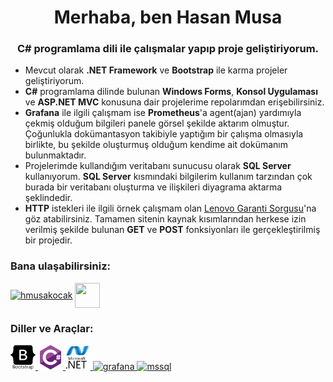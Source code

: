 <h1 align="center">Merhaba, ben Hasan Musa</h1>
<h3 align="center">C# programlama dili ile çalışmalar yapıp proje geliştiriyorum.</h3>

- Mevcut olarak **.NET Framework** ve **Bootstrap** ile karma projeler geliştiriyorum.
- **C#** programlama dilinde bulunan **Windows Forms**, **Konsol Uygulaması** ve **ASP.NET MVC** konusuna dair projelerime repolarımdan erişebilirsiniz.
- **Grafana** ile ilgili çalışmam ise **Prometheus**'a agent(ajan) yardımıyla çekmiş olduğum bilgileri panele görsel şekilde aktarım olmuştur. Çoğunlukla dokümantasyon takibiyle yaptığım bir çalışma olmasıyla birlikte, bu şekilde oluşturmuş olduğum kendime ait dokümanım bulunmaktadır.
- Projelerimde kullandığım veritabanı sunucusu olarak **SQL Server** kullanıyorum. **SQL Server** kısmındaki bilgilerim kullanım tarzından çok burada bir veritabanı oluşturma ve ilişkileri diyagrama aktarma şeklindedir.
- **HTTP** istekleri ile ilgili örnek çalışmam olan <a href="https://github.com/glitchedpng/lenovoWarrantyAPI">Lenovo Garanti Sorgusu</a>'na göz atabilirsiniz. Tamamen sitenin kaynak kısımlarından herkese izin verilmiş şekilde bulunan **GET** ve **POST** fonksiyonları ile gerçekleştirilmiş bir projedir.

<h3 align="left">Bana ulaşabilirsiniz:</h3>
<p align="left">
<a href="https://instagram.com/hmusakocak" target="blank"><img align="center" src="https://raw.githubusercontent.com/rahuldkjain/github-profile-readme-generator/master/src/images/icons/Social/instagram.svg" alt="hmusakocak" height="30" width="40" /></a>
  <a href="mailto:hasanmusa05g@hotmail.com" target="blank"><img align="center" src="https://cdn.pixabay.com/photo/2016/06/13/17/30/mail-1454734_960_720.png" height="40" width="40" /></a>
</p>

<h3 align="left">Diller ve Araçlar:</h3>
<p align="left"> <a href="https://getbootstrap.com" target="_blank" rel="noreferrer"> <img src="https://raw.githubusercontent.com/devicons/devicon/master/icons/bootstrap/bootstrap-plain-wordmark.svg" alt="bootstrap" width="40" height="40"/> </a> <a href="https://www.w3schools.com/cs/" target="_blank" rel="noreferrer"> <img src="https://raw.githubusercontent.com/devicons/devicon/master/icons/csharp/csharp-original.svg" alt="csharp" width="40" height="40"/> </a> <a href="https://dotnet.microsoft.com/" target="_blank" rel="noreferrer"> <img src="https://raw.githubusercontent.com/devicons/devicon/master/icons/dot-net/dot-net-original-wordmark.svg" alt="dotnet" width="40" height="40"/> </a> <a href="https://grafana.com" target="_blank" rel="noreferrer"> <img src="https://www.vectorlogo.zone/logos/grafana/grafana-icon.svg" alt="grafana" width="40" height="40"/> </a> <a href="https://www.microsoft.com/en-us/sql-server" target="_blank" rel="noreferrer"> <img src="https://www.svgrepo.com/show/303229/microsoft-sql-server-logo.svg" alt="mssql" width="40" height="40"/> </a> </p>
